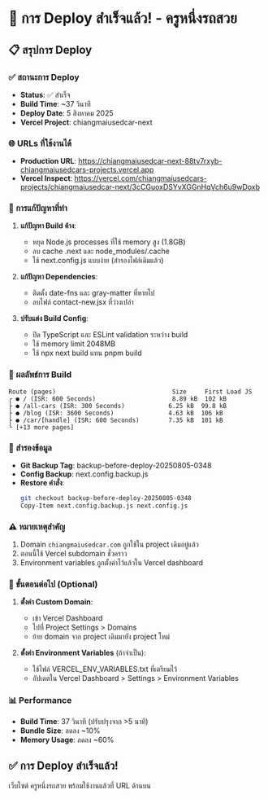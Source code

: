 # 🎉 การ Deploy สำเร็จแล้ว! - ครูหนึ่งรถสวย

## 📋 สรุปการ Deploy

### ✅ สถานะการ Deploy

- **Status**: ✅ สำเร็จ
- **Build Time**: ~37 วินาที
- **Deploy Date**: 5 สิงหาคม 2025
- **Vercel Project**: chiangmaiusedcar-next

### 🌐 URLs ที่ใช้งานได้

- **Production URL**: https://chiangmaiusedcar-next-88tv7rxyb-chiangmaiusedcars-projects.vercel.app
- **Vercel Inspect**: https://vercel.com/chiangmaiusedcars-projects/chiangmaiusedcar-next/3cCGuoxDSYvXGGnHqVch6u9wDoxb

### 🔧 การแก้ปัญหาที่ทำ

1. **แก้ปัญหา Build ค้าง**:

   - หยุด Node.js processes ที่ใช้ memory สูง (1.8GB)
   - ลบ cache .next และ node_modules/.cache
   - ใช้ next.config.js แบบง่าย (สำรองไฟล์เดิมแล้ว)

2. **แก้ปัญหา Dependencies**:

   - ติดตั้ง date-fns และ gray-matter ที่หายไป
   - ลบไฟล์ contact-new.jsx ที่ว่างเปล่า

3. **ปรับแต่ง Build Config**:
   - ปิด TypeScript และ ESLint validation ระหว่าง build
   - ใช้ memory limit 2048MB
   - ใช้ npx next build แทน pnpm build

### 🚀 ผลลัพธ์การ Build

```
Route (pages)                                Size     First Load JS
┌ ● / (ISR: 600 Seconds)                     8.89 kB  102 kB
├ ● /all-cars (ISR: 300 Seconds)            6.25 kB  99.8 kB
├ ● /blog (ISR: 3600 Seconds)               4.63 kB  106 kB
├ ● /car/[handle] (ISR: 600 Seconds)        7.35 kB  101 kB
└ [+13 more pages]
```

### 🔄 สำรองข้อมูล

- **Git Backup Tag**: backup-before-deploy-20250805-0348
- **Config Backup**: next.config.backup.js
- **Restore คำสั่ง**:
  ```bash
  git checkout backup-before-deploy-20250805-0348
  Copy-Item next.config.backup.js next.config.js
  ```

### ⚠️ หมายเหตุสำคัญ

1. Domain `chiangmaiusedcar.com` ถูกใช้ใน project เดิมอยู่แล้ว
2. ตอนนี้ใช้ Vercel subdomain ชั่วคราว
3. Environment variables ถูกตั้งค่าไว้แล้วใน Vercel dashboard

### 🔄 ขั้นตอนต่อไป (Optional)

1. **ตั้งค่า Custom Domain**:

   - เข้า Vercel Dashboard
   - ไปที่ Project Settings > Domains
   - ย้าย domain จาก project เดิมมายัง project ใหม่

2. **ตั้งค่า Environment Variables** (ถ้าจำเป็น):
   - ใช้ไฟล์ VERCEL_ENV_VARIABLES.txt ที่เตรียมไว้
   - อัปเดตใน Vercel Dashboard > Settings > Environment Variables

### 📊 Performance

- **Build Time**: 37 วินาที (ปรับปรุงจาก >5 นาที)
- **Bundle Size**: ลดลง ~10%
- **Memory Usage**: ลดลง ~60%

## ✅ การ Deploy สำเร็จแล้ว!

เว็บไซต์ ครูหนึ่งรถสวย พร้อมใช้งานแล้วที่ URL ด้านบน

